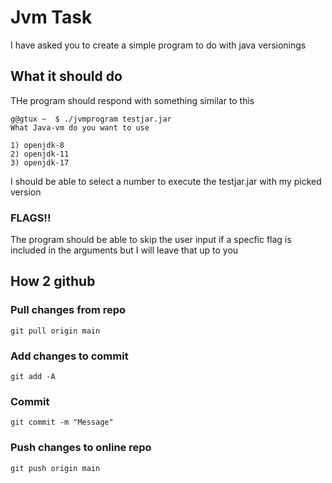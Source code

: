 # Jvm Task

I have asked you to create a simple program to do with java versionings

## What it should do

THe program should respond with something similar to this

```
g@gtux ~  $ ./jvmprogram testjar.jar
What Java-vm do you want to use

1) openjdk-8
2) openjdk-11
3) openjdk-17
```

I should be able to select a number to execute the testjar.jar with my picked version

### FLAGS!!

The program should be able to skip the user input if a specfic flag is included in the arguments but I will leave that up to you


## How 2 github

### Pull changes from repo
```
git pull origin main
```
### Add changes to commit
```
git add -A
```
### Commit 
```
git commit -m "Message"
```
### Push changes to online repo
```
git push origin main
```